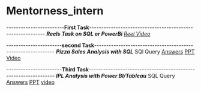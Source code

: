 # Mentorness_intern

------------------------**First Task**-----------------------------------------------------------
**_Reels Task on SQL or PowerBi_**
_[Reel Video](https://drive.google.com/file/d/1pdx9dkidyLWT-PBkD9tA2G4L6vsRnnQT/view?usp=sharing)_

-----------------------**second Task**-------------------------------------------------------------
**_Pizza Sales Analysis with SQL_**
SQl Query [Answers](https://drive.google.com/file/d/1U3EflnnLdQiH2c0oK4mYv5vSeeHDlqpk/view?usp=drive_link)
[PPT](https://drive.google.com/file/d/1sqS5ug-99BKlRZtxnHlKeSnsiagUqST5/view?usp=drive_link)
[Video](https://drive.google.com/file/d/1sxpB0JSexl95Py4xXv-j1ajPKor_POqR/view?usp=sharing)

-----------------------**Third Task**----------------------------------------------------------------
**_IPL Analysis with Power BI/Tableau_**
SQL Query [Answers](https://drive.google.com/file/d/1OPaKp92odq4bCociMwFFiUIYDRQ1UZzQ/view?usp=drive_link)
[PPT](https://drive.google.com/file/d/1xkgMaiX-foc5Regq74YLE63z9HUrCAvt/view?usp=drive_link)
[video](https://drive.google.com/file/d/1GNgMwXnF1qFauROjgDPNXl3gA0tbj2Cj/view?usp=sharing)
